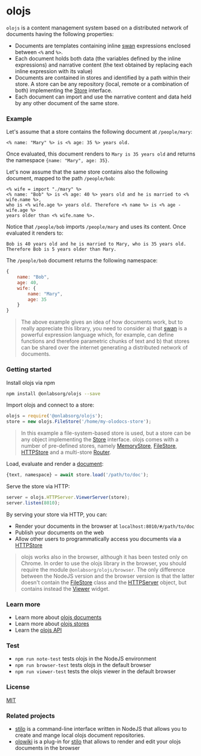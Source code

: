 # olojs

`olojs` is a content management system based on a distributed network of
documents having the following properties:

* Documents are templates containing inline [swan] expressions enclosed between
  `<%` and `%>`.
* Each document holds both data (the variables defined by the inline
  expressions) and narrative content (the text obtained by replacing each inline
  expression with its value)
* Documents are contained in stores and identified by a path within their store.
  A store can be any repository (local, remote or a combination of both)
  implementing the [Store] interface.
* Each document can import and use the narrative content and data held by
  any other document of the same store.

### Example

Let's assume that a store contains the following document at `/people/mary`:

```
<% name: "Mary" %> is <% age: 35 %> years old.
```

Once evaluated, this document renders to `Mary is 35 years old` and returns
the namespace `{name: "Mary", age: 35}`.

Let's now assume that the same store contains also the following document,
mapped to the path `/people/bob`:

```
<% wife = import "./mary" %>
<% name: "Bob" %> is <% age: 40 %> years old and he is married to <% wife.name %>,
who is <% wife.age %> years old. Therefore <% name %> is <% age - wife.age %>
years older than <% wife.name %>.
```

Notice that `/people/bob` imports `/people/mary` and uses its content. Once
evaluated it renders to:

```
Bob is 40 years old and he is married to Mary, who is 35 years old.
Therefore Bob is 5 years older than Mary.
```

The `/people/bob` document returns the following namespace:

```js
{
    name: "Bob",
    age: 40,
    wife: {
        name: "Mary",
        age: 35
    }
}
```

> The above example gives an idea of how documents work, but to really appreciate
> this library, you need to consider a) that [swan] is a powerful expression
> language which, for example, can define functions and therefore parametric
> chunks of text and b) that stores can be shared over the internet generating a
> distributed network of documents.


### Getting started

Install olojs via npm

```sh
npm install @onlabsorg/olojs --save
```

Import olojs and connect to a store:

```js
olojs = require('@onlabsorg/olojs');
store = new olojs.FileStore('/home/my-olodocs-store');
```

> In this example a file-system-based store is used, but a store can be any
> object implementing the [Store] interface. olojs comes with a number of
> pre-defined stores, namely [MemoryStore], [FileStore], [HTTPStore] and
> a multi-store [Router].

Load, evaluate and render a [document]:

```js
{text, namespace} = await store.load('/path/to/doc');
```

Serve the store via HTTP:

```js
server = olojs.HTTPServer.ViewerServer(store);
server.listen(8010);
```

By serving your store via HTTP, you can:
- Render your documents in the browser at `localhost:8010/#/path/to/doc`
- Publish your documents on the web
- Allow other users to programmatically access you documents via a
  [HTTPStore]


> olojs works also in the browser, although it has been tested only on Chrome.
> In order to use the olojs library in the browser, you should require
> the module `@onlabsorg/olojs/browser`. The only difference between the NodeJS
> version and the browser version is that the latter doesn't contain the
> [FileStore] class and the [HTTPServer] object, but contains instead the 
> [Viewer] widget.


### Learn more
* Learn more about [olojs documents](./docs/document.md)
* Learn more about [olojs stores](./docs/store.md)
* Learn the [olojs API](./docs/api.md)


### Test
- `npm run note-test` tests olojs in the NodeJS environment
- `npm run browser-test` tests olojs in the default browser
- `npm run viewer-test` tests the olojs viewer in the default browser


### License
[MIT](https://opensource.org/licenses/MIT)


### Related projects
* [stilo] is a command-line interface written in NodeJS that allows you to
  create and mange local olojs document repositories.
* [olowiki] is a plug-in for [stilo] that allows to render and edit your
  olojs documents in the browser


[swan]: https://github.com/onlabsorg/swan-js/blob/main/docs/swan.md
[document]: ./docs/document.md
[Store]: ./docs/api/store.md
[MemoryStore]: ./docs/api/memory-store.md
[FileStore]: ./docs/api/file-store.md
[HTTPStore]: ./docs/api/http-store.md
[HTTPServer]: ./docs/api/http-server.md
[Router]: ./docs/api/router.md
[Viewer]: ./docs/api/viewer.md
[stilo]: https://github.com/onlabsorg/stilo
[olowiki]: https://github.com/onlabsorg/olowiki
